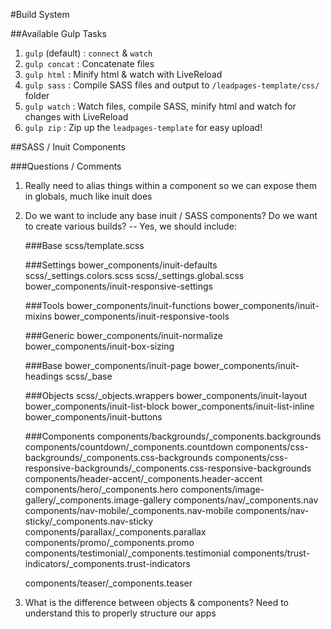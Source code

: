 #Build System

##Available Gulp Tasks

1. `gulp` (default) : `connect` & `watch`
2. `gulp concat` : Concatenate files
3. `gulp html` : Minify html & watch with LiveReload
4. `gulp sass` : Compile SASS files and output to `/leadpages-template/css/` folder
5. `gulp watch` : Watch files, compile SASS, minify html and watch for changes with LiveReload
6. `gulp zip` : Zip up the `leadpages-template` for easy upload!


##SASS / Inuit Components

###Questions / Comments

 1. Really need to alias things within a component so we can expose them in globals, much like inuit does
 2. Do we want to include any base inuit / SASS components? Do we want to create various builds?
 -- Yes, we should include:

 	###Base
 	scss/template.scss

 	###Settings
 	bower_components/inuit-defaults
 	scss/_settings.colors.scss
 	scss/_settings.global.scss
 	bower_components/inuit-responsive-settings

 	###Tools
 	bower_components/inuit-functions
 	bower_components/inuit-mixins
 	bower_components/inuit-responsive-tools

 	###Generic
 	bower_components/inuit-normalize
 	bower_components/inuit-box-sizing

 	###Base
 	bower_components/inuit-page
 	bower_components/inuit-headings
 	scss/_base

 	###Objects
 	scss/_objects.wrappers
 	bower_components/inuit-layout
 	bower_components/inuit-list-block
 	bower_components/inuit-list-inline
 	bower_components/inuit-buttons

 	###Components
	components/backgrounds/_components.backgrounds
 	components/countdown/_components.countdown
	components/css-backgrounds/_components.css-backgrounds
	components/css-responsive-backgrounds/_components.css-responsive-backgrounds
	components/header-accent/_components.header-accent
	components/hero/_components.hero
	components/image-gallery/_components.image-gallery
	components/nav/_components.nav
	components/nav-mobile/_components.nav-mobile
	components/nav-sticky/_components.nav-sticky
	components/parallax/_components.parallax
	components/promo/_components.promo
	components/testimonial/_components.testimonial
	components/trust-indicators/_components.trust-indicators

	components/teaser/_components.teaser


 2. What is the difference between objects & components? Need to understand this to properly structure our apps
